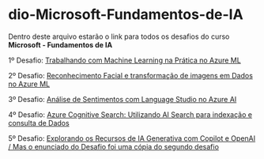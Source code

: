 # dio-Microsoft-Fundamentos-de-IA
Dentro deste arquivo estarão o link para todos os desafios do curso **Microsoft - Fundamentos de IA**

1º Desafio: [Trabalhando com Machine Learning na Prática no Azure ML](https://github.com/chrissoares/dio-Microsoft-Fundamentos-de-IA/blob/main/Trabalhando-com-Machine-Learning-na-Pr%C3%A1tica-no-Azure-ML.md)

2º Desafio: [Reconhecimento Facial e transformação de imagens em Dados no Azure ML](https://github.com/chrissoares/dio-Microsoft-Fundamentos-de-IA/blob/main/Desafio-2/Reconhecimento-Facial-e-transformação-de-imagens-em-Dados-no-Azure-ML.md)

3º Desafio: [Análise de Sentimentos com Language Studio no Azure AI](https://github.com/chrissoares/dio-Microsoft-Fundamentos-de-IA/blob/main/Desafio-3/Análise-de-Sentimentos-com-Language-Studio-no-Azure-AI.md)

4º Desafio: [Azure Cognitive Search: Utilizando AI Search para indexação e consulta de Dados](https://github.com/chrissoares/dio-Microsoft-Fundamentos-de-IA/blob/main/Desafio-4/Azure-Cognitive-Search-Utilizando-AI-Search-para-indexacao-e-consulta-de-Dados.md)

5º Desafio: [Explorando os Recursos de IA Generativa com Copilot e OpenAI / Mas o enunciado do Desafio foi uma cópia do segundo desafio](https://github.com/chrissoares/dio-Microsoft-Fundamentos-de-IA/blob/main/Desafio-5/Azure-Cognitive-Search-Utilizando-AI-Search-para-indexacao-e-consulta-de-Dados.md)

